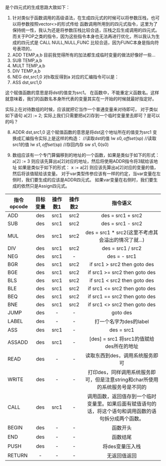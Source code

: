 是个四元式的生成思路大致如下：
1. 针对类似于函数调用的高级语法，在生成四元式的时候可以将参数压栈，也可以将参数按照vector<>的形式传给
函数调用所用到的四元式指令，这里为了保持统一性，我认为还是将参数压栈比较合适，压栈之后生成调用的四元式。
而关于POP之类的指令，因为这些指令本身也无法再进行优化，所以我认为生成的四元式是
CALL NULL,NULL,FUNC 比较合适，因为FUNC本身是指向符号表项的，
2. ADD TEMP,a,b 目前我觉得所有的加法都生成临时变量的做法好像好一些...
3. SUB TEMP,a,b
4. MULT TEMP,a,b
5. DIV TEMP,a,b
6. NEG dst,src1,0 对b取反得到a
对应的汇编指令可以是：
7. ASS dst,src1,0

这个赋值函数的意思是将dst的值变为src1。
在函数中，不能重定义函数名。这样就意味着，我们的函数名本身所代表的变量其实在一开始的时候就最好指定好。

实际上在对待数组的时候，应该就把它当作一个普通变量来对待即可，
对于类似如下语句
a[2] := 2;
实际上我们只需要把a[2]存到一个临时变量里去即可？是可以的吗？

8. ADDR dst,src1,0
这个赋值函数的意思是将dst这个地址所在的值变为src1
变换成汇编指令实际上是这样的构造：
//读取dst的值
lw $s0,offset($sp)
//读取src1的值
lw $s1,offset($sp)
//存回内存
sw $s1,0($s0)

9. 数组应该有一个专门算偏移到的地址的一个函数，如果是类似于如下的形式：
a[2] := 3
则应该先算出a[2]对应的地址，然后将使用ADDR指令将3赋给该地址
如果是类似于如下的形式：
x := a[2]
则应该先算出a[2]对应的变量的值，然后将该值赋给该变量。
对于var类型传参应该有一样的约定，当var变量在左侧时，我们要生成的应该是ADDR四元式。
如果var变量在右侧时，我们要生成的依然只是Assign四元式。

| 指令opcode | 目标变量  | 操作数1 | 操作数2 | 指令语义 |
| ---- | :----: | :---: | :---: | :---: |
| ADD | des | src1 | src2 | des = src1 + src2 | 
| SUB | des | src1 | src2 | des = src1 - src2 |
| MUL | des | src1 | src2 | des = src1 * src2(这里不考虑其会溢出的情况了就...)|
| DIV | des | src1 | src2 | des = src1 / src2 |
| NEG | des | src1 | - | des = - src1 |
| BGR | des | src1 | src2 | if src1 > src2 then goto des |
| BGE | des | src1 | src2 | if src1 >= src2 then goto des |
| BLS | des | src1 | src2 | if src1 < src2 then goto des|
| BLE | des | src1 | src2 | if src1 <= src2 then goto des |
| BEQ | des | src1 | src2 | if src1 == src2 then goto des |
| BNE | des | src1 | src2 | if src1 <> src2 then goto des |
| JUMP | des | - | - | goto des |
| LABEL | des | - | - | 打一个名字为des的label |
| ASS | des | src1 | - | des = src1 |
| ASSADD | des | src1 | - | [des] = src1 将src1的值赋给des所在的地址|
| READ | des | - | - | 读取东西到des，调用系统服务即可 |
| WRITE | des | - | - | 打印des，同样调用系统服务即可，但是注意string和char所使用的系统服务号是不同的 |
| CALL | des | src1 | - | 调用函数，返回值存到一个临时变量里。如果后面有赋值语句的话，将这个语句和调用函数的语句拆分成两个函数。|
| BEGIN | des | - | - | 函数开头 |
| END | des | - | - | 函数结尾 |
| PUSH | des | - | - | 将des变量压入栈 |
| RETURN | - | - | - | 无返回值返回 |
